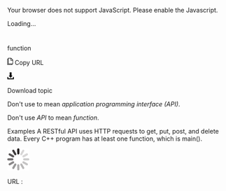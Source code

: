 Your browser does not support JavaScript. Please enable the Javascript.

Loading...

# 

function

![Copy URL](media/function/Copy.png)
Copy URL

![Download](media/function/Download.png)

Download topic

Don't use to mean *application programming interface (API)*. 

Don't use *API* to mean *function*. 

Examples
A RESTful API uses HTTP requests to get, put, post, and delete data.
Every C++ program has at least one function, which is main().

![In progress](media/function/activity-large.gif)

URL :
